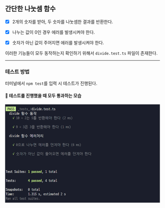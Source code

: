 ## 간단한 나눗셈 함수

- [x] 2개의 숫자를 받아, 두 숫자를 나눗셈한 결과를 반환한다.

- [x] 나누는 값이 0인 경우 에러를 발생시켜야 한다.

- [x] 숫자가 아닌 값이 주어지면 에러를 발생시켜야 한다.

이러한 기능들이 모두 동작하는지 확인하기 위해서 `divide.test.ts` 파일이 존재한다.

---

### 테스트 방법

터미널에서 `npm test`를 입력 시 테스트가 진행된다.

#### 🔽 테스트를 진행했을 때 모두 통과하는 모습

![test-result](../study-note/images/divide-test.png)

